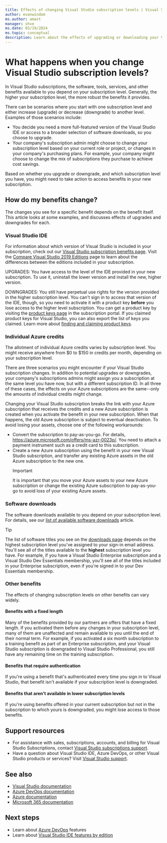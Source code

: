 ```yaml
---
title: Effects of changing Visual Studio subscription levels | Visual Studio Marketplace
author: evanwindom
ms.author: amast
manager: shve
ms.date: 03/19/2024
ms.topic: conceptual
description: Learn about the effects of upgrading or downloading your Visual Studio subscription level.
---
```


# What happens when you change Visual Studio subscription levels?

In Visual Studio subscriptions, the software, tools, services, and other benefits available to you depend on your subscription level. Generally, the higher your subscription level, the more robust the benefits it provides. 

There can be scenarios where you start with one subscription level and either increase (upgrade) or decrease (downgrade) to another level. Examples of those scenarios include:
+ You decide you need a more full-featured version of the Visual Studio IDE or access to a broader selection of software downloads, so you choose to upgrade. 
+ Your company's subscription admin might choose to change your subscription level based on your current role or project, or changes in your company's purchasing plans. For example, your company might choose to change the mix of subscriptions they purchase to achieve cost savings. 

Based on whether you upgrade or downgrade, and which subscription level you have, you might need to take action to access benefits in your new subscription.

## How do my benefits change?

The changes you see for a specific benefit depends on the benefit itself. This article looks at some examples, and discusses effects of upgrades and downgrades for each.

### Visual Studio IDE

For information about which version of Visual Studio is included in your subscription, check out our [Visual Studio subscription benefits page](https://visualstudio.microsoft.com/vs/benefits/). Visit the [Compare Visual Studio 2019 Editions](https://visualstudio.microsoft.com/vs/compare/) page to learn about the differences between the editions included in your subscription.
 
UPGRADES: You have access to the level of the IDE provided in your new subscription. To use it, uninstall the lower version and install the new, higher version. 

DOWNGRADES: You still have perpetual use rights for the version provided in the higher subscription level. You can't sign in to access that version of the IDE, though, so you need to activate it with a product key **before** you lose access to the higher level subscription. You can get a product key by visiting the [product keys page](https://my.visualstudio.com/productkeys) in the subscription portal. If you claimed product keys for Visual Studio, you can also export the list of keys you claimed. Learn more about [finding and claiming product keys](find-keys.md).

### Individual Azure credits

The allotment of individual Azure credits varies by subscription level. You might receive anywhere from $0 to $150 in credits per month, depending on your subscription level. 

There are three scenarios you might encounter if your Visual Studio subscription changes. In addition to potential upgrades or downgrades, your company's subscriptions admins might assign you a subscription at the same level you have now, but with a different subscription ID. In all three of these cases, the effects on your Azure subscriptions are the same--only the amounts of individual credits might change. 

Changing your Visual Studio subscription breaks the link with your Azure subscription that receives the credits and a new Azure subscription is created when you activate the benefit in your new subscription. When that happens, the old Azure subscription is subject to eventual deactivation. To avoid losing your assets, choose one of the following workarounds:
+ Convert the subscription to pay-as-you-go. For details, https://azure.microsoft.com/offers/ms-azr-0023p/. You need to attach a payment instrument such as a credit card to this subscription. 
+ Create a new Azure subscription using the benefit in your new Visual Studio subscription, and transfer any existing Azure assets in the old Azure subscription to the new one. 
  > [!IMPORTANT]
  > It is important that you move your Azure assets to your new Azure subscription or change the existing Azure subscription to pay-as-you-go to avoid loss of your existing Azure assets. 
 
### Software downloads

The software downloads available to you depend on your subscription level. For details, see our [list of available software downloads](software-download-list.md) article. 

  > [!TIP] 
  > The list of software titles you see on the [downloads page](https://my.visualstudio.com/downloads) depends on the highest subscription level you've assigned to your sign-in email address. You'll see all of the titles available to the **highest** subscription level you have. For example, if you have a Visual Studio Enterprise subscription and a Visual Studio Dev Essentials membership, you'll see all of the titles included in your Enterprise subscription, even if you're signed in to your Dev Essentials membership. 

### Other benefits 

The effects of changing subscription levels on other benefits can vary widely. 

#### Benefits with a fixed length

Many of the benefits provided by our partners are offers that have a fixed length. If you activated them before any changes in your subscription level, many of them are unaffected and remain available to you until the end of their normal term. For example, if you activated a six month subscription to a training benefit as part of an Enterprise subscription, and your Visual Studio subscription is downgraded to Visual Studio Professional, you still have any remaining time on the training subscription. 

#### Benefits that require authentication

If you're using a benefit that's authenticated every time you sign in to Visual Studio, that benefit isn't available if your subscription level is downgraded. 

#### Benefits that aren't available in lower subscription levels

If you're using benefits offered in your current subscription but not in the subscription to which yours is downgraded, you might lose access to those benefits. 

## Support resources

+ For assistance with sales, subscriptions, accounts, and billing for Visual Studio Subscriptions, contact [Visual Studio subscriptions support](https://my.visualstudio.com/gethelp).
+ Have a question about Visual Studio IDE, Azure DevOps, or other Visual Studio products or services? Visit [Visual Studio support](https://visualstudio.microsoft.com/support/).

## See also

+ [Visual Studio documentation](/visualstudio/)
+ [Azure DevOps documentation](/azure/devops/)
+ [Azure documentation](/azure/)
+ [Microsoft 365 documentation](/microsoft-365/)

## Next steps

+ Learn about [Azure DevOps](https://azure.microsoft.com/services/devops/) features
+ Learn about [Visual Studio IDE features by edition](https://visualstudio.microsoft.com/vs/compare/)